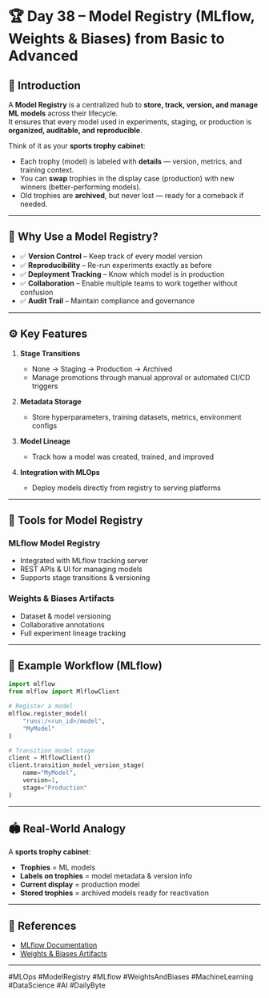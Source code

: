 # 🏆 Day 38 – Model Registry (MLflow, Weights & Biases) from Basic to Advanced

## 📌 Introduction
A **Model Registry** is a centralized hub to **store, track, version, and manage ML models** across their lifecycle.  
It ensures that every model used in experiments, staging, or production is **organized, auditable, and reproducible**.

Think of it as your **sports trophy cabinet**:
- Each trophy (model) is labeled with **details** — version, metrics, and training context.
- You can **swap** trophies in the display case (production) with new winners (better-performing models).
- Old trophies are **archived**, but never lost — ready for a comeback if needed.

---

## 🏁 Why Use a Model Registry?
- ✅ **Version Control** – Keep track of every model version  
- ✅ **Reproducibility** – Re-run experiments exactly as before  
- ✅ **Deployment Tracking** – Know which model is in production  
- ✅ **Collaboration** – Enable multiple teams to work together without confusion  
- ✅ **Audit Trail** – Maintain compliance and governance  

---

## ⚙️ Key Features
1. **Stage Transitions**
   - None → Staging → Production → Archived  
   - Manage promotions through manual approval or automated CI/CD triggers

2. **Metadata Storage**
   - Store hyperparameters, training datasets, metrics, environment configs

3. **Model Lineage**
   - Track how a model was created, trained, and improved

4. **Integration with MLOps**
   - Deploy models directly from registry to serving platforms

---

## 🚀 Tools for Model Registry
### **MLflow Model Registry**
- Integrated with MLflow tracking server
- REST APIs & UI for managing models
- Supports stage transitions & versioning

### **Weights & Biases Artifacts**
- Dataset & model versioning
- Collaborative annotations
- Full experiment lineage tracking

---

## 📜 Example Workflow (MLflow)
```python
import mlflow
from mlflow import MlflowClient

# Register a model
mlflow.register_model(
    "runs:/<run_id>/model",
    "MyModel"
)

# Transition model stage
client = MlflowClient()
client.transition_model_version_stage(
    name="MyModel",
    version=1,
    stage="Production"
)
```

---

## 🏟 Real-World Analogy
A **sports trophy cabinet**:
- **Trophies** = ML models  
- **Labels on trophies** = model metadata & version info  
- **Current display** = production model  
- **Stored trophies** = archived models ready for reactivation  

---

## 🔗 References
- [MLflow Documentation](https://mlflow.org/docs/latest/model-registry.html)
- [Weights & Biases Artifacts](https://docs.wandb.ai/guides/artifacts)

---

#MLOps #ModelRegistry #MLflow #WeightsAndBiases #MachineLearning #DataScience #AI #DailyByte
